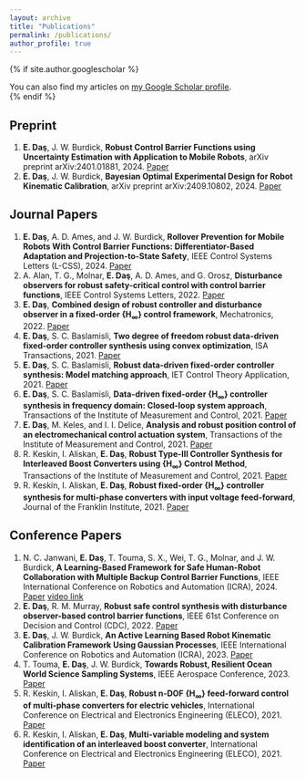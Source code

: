 ```yaml
---
layout: archive
title: "Publications"
permalink: /publications/
author_profile: true
---
```


{% if site.author.googlescholar %}
  <div class="wordwrap">You can also find my articles on <a href="{{site.author.googlescholar}}">my Google Scholar profile</a>.</div>
{% endif %}

## Preprint
1. **E. Daş**, J. W. Burdick, **Robust Control Barrier Functions using Uncertainty Estimation with Application to Mobile Robots**, arXiv preprint arXiv:2401.01881, 2024. [Paper](https://arxiv.org/pdf/2401.01881)
1. **E. Daş**, J. W. Burdick, **Bayesian Optimal Experimental Design for Robot Kinematic Calibration**, arXiv preprint arXiv:2409.10802, 2024. [Paper](https://arxiv.org/pdf/2409.10802)

## Journal Papers
1. **E. Daş**, A. D. Ames, and J. W. Burdick, **Rollover Prevention for Mobile Robots With Control Barrier Functions: Differentiator-Based Adaptation and Projection-to-State Safety**, IEEE Control Systems Letters (L-CSS), 2024. [Paper](https://arxiv.org/pdf/2403.08916)
1. A. Alan, T. G., Molnar, **E. Daş**, A. D. Ames, and G. Orosz, **Disturbance observers for robust safety-critical control with control barrier functions**, IEEE Control Systems Letters, 2022. [Paper](https://arxiv.org/pdf/2209.08123)
1. **E. Daş**, **Combined design of robust controller and disturbance observer in a fixed-order {$\text{H}_\infty$} control framework**, Mechatronics, 2022. [Paper](https://www.sciencedirect.com/science/article/pii/S0957415822001301)
1. **E. Daş**, S. C. Baslamisli, **Two degree of freedom robust data-driven fixed-order controller synthesis using convex optimization**, ISA Transactions, 2021. [Paper](https://www.sciencedirect.com/science/article/pii/S0019057820305474)
1. **E. Daş**, S. C. Baslamisli, **Robust data-driven fixed-order controller synthesis: Model matching approach**, IET Control Theory Application, 2021. [Paper](https://ietresearch.onlinelibrary.wiley.com/doi/full/10.1049/cth2.12024)
1. **E. Daş**, S. C. Baslamisli, **Data-driven fixed-order {$\text{H}_\infty$} controller synthesis in frequency domain: Closed-loop system approach**, Transactions of the Institute of Measurement and Control, 2021. [Paper](https://journals.sagepub.com/doi/abs/10.1177/0142331219847741)
1. **E. Daş**, M. Keles, and I. I. Delice, **Analysis and robust position control of an electromechanical control actuation system**, Transactions of the Institute of Measurement and Control, 2021. [Paper](https://journals.sagepub.com/doi/abs/10.1177/0142331218813421)
1. R. Keskin, I. Aliskan, **E. Daş**, **Robust Type-III Controller Synthesis for Interleaved Boost Converters using {$\text{H}_\infty$} Control Method**, Transactions of the Institute of Measurement and Control, 2021. [Paper](https://journals.sagepub.com/doi/abs/10.1177/01423312211019560)
1. R. Keskin, I. Aliskan, **E. Daş**, **Robust fixed-order {$\text{H}_\infty$} controller synthesis for multi-phase converters with input voltage feed-forward**, Journal of the Franklin Institute, 2021. [Paper](https://www.sciencedirect.com/science/article/pii/S001600322300371X)

## Conference Papers
1. N. C. Janwani, **E. Daş**, T. Touma, S. X., Wei, T. G., Molnar, and J. W. Burdick, **A Learning-Based Framework for Safe Human-Robot Collaboration with Multiple Backup Control Barrier Functions**, IEEE International Conference on Robotics and Automation (ICRA), 2024. [Paper](https://arxiv.org/pdf/2310.05865) [video link](https://youtu.be/41Jh1GD_9Ok)
1. **E. Daş**, R. M. Murray, **Robust safe control synthesis with disturbance observer-based control barrier functions**, IEEE 61st Conference on Decision and Control (CDC), 2022. [Paper](https://arxiv.org/pdf/2201.05758)
1. **E. Daş**, J. W. Burdick, **An Active Learning Based Robot Kinematic Calibration Framework Using Gaussian Processes**, IEEE International Conference on Robotics and Automation (ICRA), 2023. [Paper](https://arxiv.org/pdf/2303.03658)
1. T. Touma, **E. Daş**, J. W. Burdick, **Towards Robust, Resilient Ocean World Science Sampling Systems**, IEEE Aerospace Conference, 2023. [Paper](https://ieeexplore.ieee.org/document/10115718)
1. R. Keskin, I. Aliskan, **E. Daş**, **Robust n-DOF {$\text{H}_\infty$} feed-forward control of multi-phase converters for electric vehicles**, International Conference on Electrical and Electronics Engineering (ELECO), 2021. [Paper](https://ieeexplore.ieee.org/abstract/document/9677777)
1. R. Keskin, I. Aliskan, **E. Daş**, **Multi-variable modeling and system identification of an interleaved boost converter**, International Conference on Electrical and Electronics Engineering (ELECO), 2021. [Paper](https://ieeexplore.ieee.org/abstract/document/9677780)
